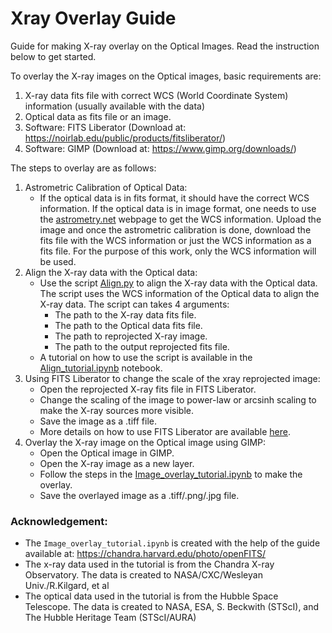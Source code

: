 # Xray Overlay Guide

Guide for making X-ray overlay on the Optical Images. Read the instruction below to get started.

To overlay the X-ray images on the Optical images, basic requirements are:
1. X-ray data fits file with correct WCS (World Coordinate System) information (usually available with the data)
2. Optical data as fits file or an image.
3. Software: FITS Liberator (Download at: https://noirlab.edu/public/products/fitsliberator/)
4. Software: GIMP (Download at: https://www.gimp.org/downloads/)

The steps to overlay are as follows:

1. Astrometric Calibration of Optical Data:
    - If the optical data is in fits format, it should have the correct WCS information. If the optical data is in image format, one needs to use the [astrometry.net](https://nova.astrometry.net/upload) webpage to get the WCS information. Upload the image and once the astrometric calibration is done, download the fits file with the WCS information or just the WCS information as a fits file. For the purpose of this work, only the WCS information will be used.
2. Align the X-ray data with the Optical data:
    - Use the script [Align.py](Align.py) to align the X-ray data with the Optical data. The script uses the WCS information of the Optical data to align the X-ray data. The script can takes 4 arguments:
        - The path to the X-ray data fits file.
        - The path to the Optical data fits file.
        - The path to reprojected X-ray image.
        - The path to the output reprojected fits file.
    - A tutorial on how to use the script is available in the [Align_tutorial.ipynb](Align_tutorial.ipynb) notebook.
3. Using FITS Liberator to change the scale of the xray reprojected image:
    - Open the reprojected X-ray fits file in FITS Liberator.
    - Change the scaling of the image to power-law or arcsinh scaling to make the X-ray sources more visible.
    - Save the image as a .tiff file. 
    - More details on how to use FITS Liberator are available [here](Image_overlay_tutorial.ipynb).
4. Overlay the X-ray image on the Optical image using GIMP:
    - Open the Optical image in GIMP.
    - Open the X-ray image as a new layer.
    - Follow the steps in the [Image_overlay_tutorial.ipynb](Image_overlay_tutorial.ipynb) to make the overlay.
    - Save the overlayed image as a .tiff/.png/.jpg file.

### Acknowledgement:
- The `Image_overlay_tutorial.ipynb` is created with the help of the guide available at: https://chandra.harvard.edu/photo/openFITS/
- The x-ray data used in the tutorial is from the Chandra X-ray Observatory. The data is created to NASA/CXC/Wesleyan Univ./R.Kilgard, et al
- The optical data used in the tutorial is from the Hubble Space Telescope. The data is created to NASA, ESA, S. Beckwith (STScI), and The Hubble Heritage Team (STScI/AURA)